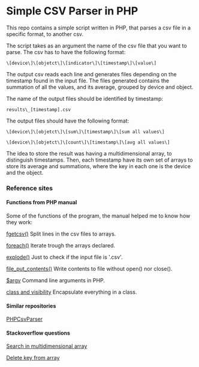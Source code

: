 # Simple CSV Parser in PHP

This repo contains a simple script written in PHP, that parses a csv file in 
a specific format, to another csv.

The script takes as an argument the name of the csv file that you want to 
parse. The csv has to have the following format:

```
\[device\]\[objetct\]\[indicator\]\[timestamp\]\[value\]
```

The output csv reads each line and generates files depending on the timestamp 
found in the input file. The files generated contains the summation of all 
the values, and its average, grouped by device and object.

The name of the output files should be identified by timestamp:

```
results\_[timestamp].csv
```

The output files should have the following format:

```
\[device\]\[objetct\]\[sum\]\[timestamp\]\[sum all values\]
```
```
\[device\]\[objetct\]\[count\]\[timestamp\]\[avg all values\]
```

The idea to store the result was having a multidimensional array, to 
distinguish timestamps. Then, each timestamp have its own set of arrays to 
store its average and summations, where the key in each one is the device and 
the object.

### Reference sites

#### Functions from PHP manual

Some of the functions of the program, the manual helped me to know how they 
work:

[fgetcsv()](http://php.net/manual/en/function.fgetcsv.php)
Split lines in the csv files to arrays.

[foreach()](http://php.net/manual/en/control-structures.foreach.php)
Iterate trough the arrays declared.

[explode()](http://php.net/manual/en/function.explode.php)
Just to check if the input file is '.csv'.

[file\_put\_contents()](http://php.net/manual/en/function.file-put-contents.php)
Write contents to file without open() nor close().

[$argv](http://php.net/manual/en/reserved.variables.argv.php)
Command line arguments in PHP.

[class and visibility](http://php.net/manual/en/language.oop5.late-static-bindings.php)
Encapsulate everything in a class.

#### Similar repositories

[PHPCsvParser](https://github.com/kzykhys/PHPCsvParser)

#### Stackoverflow questions

[Search in multidimensional array](https://stackoverflow.com/questions/8102221/php-multidimensional-array-searching-find-key-by-specific-value)

[Delete key from array](https://stackoverflow.com/questions/5450148/php-remove-key-from-associative-array)
